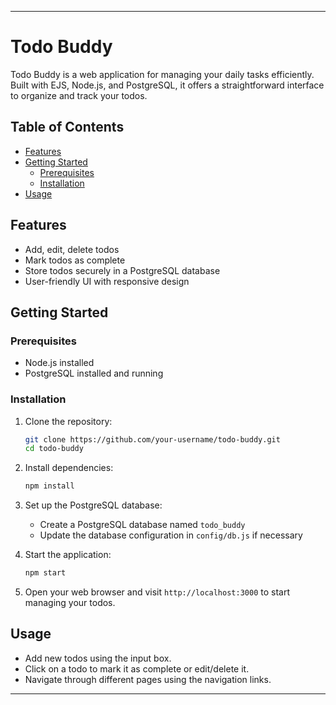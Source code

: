 

* * *

Todo Buddy
==========

Todo Buddy is a web application for managing your daily tasks efficiently. Built with EJS, Node.js, and PostgreSQL, it offers a straightforward interface to organize and track your todos.

Table of Contents
-----------------

*   [Features](#features)
*   [Getting Started](#getting-started)
    *   [Prerequisites](#prerequisites)
    *   [Installation](#installation)
*   [Usage](#usage)

Features
--------

*   Add, edit, delete todos
*   Mark todos as complete
*   Store todos securely in a PostgreSQL database
*   User-friendly UI with responsive design

Getting Started
---------------

### Prerequisites

*   Node.js installed
*   PostgreSQL installed and running

### Installation

1.  Clone the repository:
    
    ```bash
    git clone https://github.com/your-username/todo-buddy.git
    cd todo-buddy
    ```
    
2.  Install dependencies:
    
    ```bash
    npm install
    ```
    
3.  Set up the PostgreSQL database:
    
    *   Create a PostgreSQL database named `todo_buddy`
    *   Update the database configuration in `config/db.js` if necessary



4.  Start the application:
    
    ```bash
    npm start
    ```
    
5.  Open your web browser and visit `http://localhost:3000` to start managing your todos.
    

Usage
-----

*   Add new todos using the input box.
*   Click on a todo to mark it as complete or edit/delete it.
*   Navigate through different pages using the navigation links.

* * *

